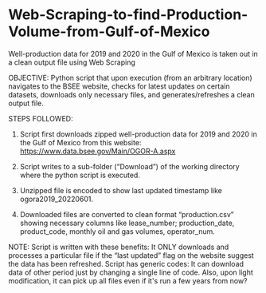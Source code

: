 # Web-Scraping-to-find-Production-Volume-from-Gulf-of-Mexico
Well-production data for 2019 and 2020 in the Gulf of Mexico is taken out in a clean output file using Web Scraping

OBJECTIVE: Python script that upon execution (from an arbitrary location) navigates to the BSEE website, checks for latest updates on certain datasets, downloads only necessary files, and generates/refreshes a clean output file.

STEPS FOLLOWED: 

1. Script first downloads zipped well-production data for 2019 and 2020 in the Gulf of Mexico from this website:
https://www.data.bsee.gov/Main/OGOR-A.aspx

2. Script writes to a sub-folder (“Download”) of the working directory where the python script is executed.

3. Unzipped file is encoded to show last updated timestamp like ogora2019_20220601.

4. Downloaded files are converted to clean format  “production.csv” showing necessary columns like lease_number; production_date, product_code, monthly oil
and gas volumes, operator_num. 

NOTE: Script is written with these benefits: 
      It ONLY downloads and processes a particular file if the “last updated” flag on the website suggest the data has been refreshed. 
      Script has generic codes: It can download data of other period just by changing a single line of code. Also, upon light modification, it can pick up all files even if it's run a few years from now?

